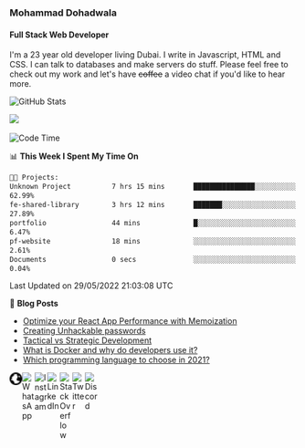 ### Mohammad Dohadwala

#### Full Stack Web Developer

I'm a 23 year old developer living Dubai. I write in Javascript, HTML and CSS. I can talk to databases and make servers do stuff. Please feel free to check out my work and let's have ~~coffee~~ a video chat if you'd like to hear more.

![GitHub Stats][stats]

![](https://komarev.com/ghpvc/?username=Gr8z)

<!--START_SECTION:waka-->
![Code Time](http://img.shields.io/badge/Code%20Time-0%20secs-blue)

📊 **This Week I Spent My Time On** 

```text
🐱‍💻 Projects: 
Unknown Project          7 hrs 15 mins       ███████████████░░░░░░░░░░   62.99% 
fe-shared-library        3 hrs 12 mins       ███████░░░░░░░░░░░░░░░░░░   27.89% 
portfolio                44 mins             █░░░░░░░░░░░░░░░░░░░░░░░░   6.47% 
pf-website               18 mins             ░░░░░░░░░░░░░░░░░░░░░░░░░   2.61% 
Documents                0 secs              ░░░░░░░░░░░░░░░░░░░░░░░░░   0.04%

```


 Last Updated on 29/05/2022 21:03:08 UTC
<!--END_SECTION:waka-->

📕 **Blog Posts** 
<!-- BLOG-POST-LIST:START -->
- [Optimize your React App Performance with Memoization](https://dohad.dev/blog/memoization-react)
- [Creating Unhackable passwords](https://dohad.dev/blog/strong-passwords)
- [Tactical vs Strategic Development](https://dohad.dev/blog/tactical-vs-strategic)
- [What is Docker and why do developers use it?](https://dohad.dev/blog/what-is-docker)
- [Which programming language to choose in 2021?](https://dohad.dev/blog/languages-2021)
<!-- BLOG-POST-LIST:END -->

[<img align="left" alt="dohad.dev" width="22px" src="https://raw.githubusercontent.com/iconic/open-iconic/master/svg/globe.svg" />][website]
[<img align="left" alt="WhatsApp" width="22px" src="https://cdn.jsdelivr.net/npm/simple-icons@v3/icons/whatsapp.svg" />][whatsapp]
[<img align="left" alt="Instagram" width="22px" src="https://cdn.jsdelivr.net/npm/simple-icons@v3/icons/instagram.svg" />][instagram]
[<img align="left" alt="LinkedIn" width="22px" src="https://cdn.jsdelivr.net/npm/simple-icons@v3/icons/linkedin.svg" />][linkedin]
[<img align="left" alt="Stack Overflow" width="22px" src="https://cdn.jsdelivr.net/npm/simple-icons@v3/icons/stackoverflow.svg" />][stackoverflow]
[<img align="left" alt="Twitter" width="22px" src="https://cdn.jsdelivr.net/npm/simple-icons@v3/icons/twitter.svg" />][twitter]
[<img align="left" alt="Discord" width="22px" src="https://cdn.jsdelivr.net/npm/simple-icons@v3/icons/discord.svg" />][discord]

[website]: https://dohad.dev
[whatsapp]: https://wa.me/971552328372
[instagram]: https://www.instagram.com/mohammad.dohad
[linkedin]: https://www.linkedin.com/in/mohammaddohad
[stackoverflow]: https://stackoverflow.com/users/5008677
[twitter]: https://twitter.com/mohammaddohad
[discord]: https://discord.gg/fap7gWy
[stats]: https://github-readme-stats.vercel.app/api?username=Gr8z&show_icons=true&count_private=true&hide_title=true&hide_rank=true
